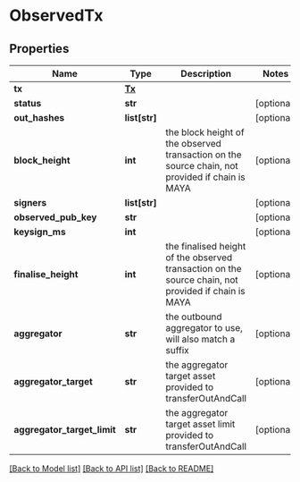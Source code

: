 # ObservedTx

## Properties
Name | Type | Description | Notes
------------ | ------------- | ------------- | -------------
**tx** | [**Tx**](Tx.md) |  | 
**status** | **str** |  | [optional] 
**out_hashes** | **list[str]** |  | [optional] 
**block_height** | **int** | the block height of the observed transaction on the source chain, not provided if chain is MAYA | [optional] 
**signers** | **list[str]** |  | [optional] 
**observed_pub_key** | **str** |  | [optional] 
**keysign_ms** | **int** |  | [optional] 
**finalise_height** | **int** | the finalised height of the observed transaction on the source chain, not provided if chain is MAYA | [optional] 
**aggregator** | **str** | the outbound aggregator to use, will also match a suffix | [optional] 
**aggregator_target** | **str** | the aggregator target asset provided to transferOutAndCall | [optional] 
**aggregator_target_limit** | **str** | the aggregator target asset limit provided to transferOutAndCall | [optional] 

[[Back to Model list]](../README.md#documentation-for-models) [[Back to API list]](../README.md#documentation-for-api-endpoints) [[Back to README]](../README.md)

